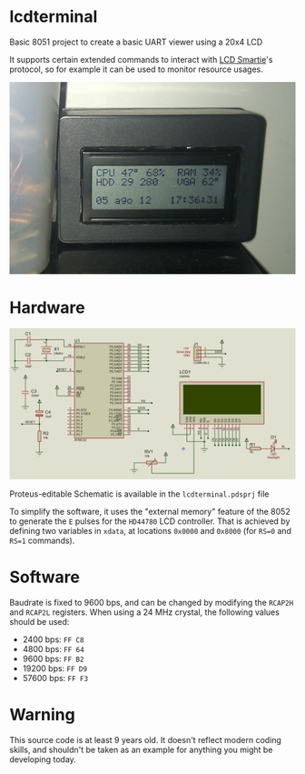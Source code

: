 # lcdterminal
Basic 8051 project to create a basic UART viewer using a 20x4 LCD 

It supports certain extended commands to interact with [LCD Smartie](http://lcdsmartie.sourceforge.net/)'s protocol, so for example it can be used to monitor resource usages.

![Photo](photo.jpg)

# Hardware

![Schematic](schematic.png)

Proteus-editable Schematic is available in the `lcdterminal.pdsprj` file

To simplify the software, it uses the "external memory" feature of the 8052 to generate the `E` pulses for the `HD44780` LCD controller. That is achieved by defining two variables in `xdata`, at locations `0x0000` and `0x8000` (for `RS=0` and `RS=1` commands).

# Software

Baudrate is fixed to 9600 bps, and can be changed by modifying the `RCAP2H` and `RCAP2L` registers. When using a 24 MHz crystal, the following values should be used:
- 2400 bps: `FF C8`
- 4800 bps: `FF 64`
- 9600 bps: `FF B2`
- 19200 bps: `FF D9`
- 57600 bps: `FF F3`

# Warning
This source code is at least 9 years old. It doesn't reflect modern coding skills, and shouldn't be taken as an example for anything you might be developing today. 
